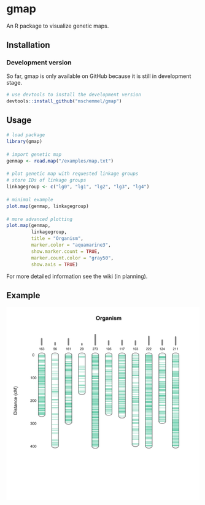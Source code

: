 # gmap
An R package to visualize genetic maps.


## Installation
### Development version
So far, gmap is only available on GitHub because it is still in development stage.

```r
# use devtools to install the development version
devtools::install_github("mschemmel/gmap")
```

## Usage
```r
# load package
library(gmap)

# import genetic map
genmap <- read.map("/examples/map.txt")

# plot genetic map with requested linkage groups
# store IDs of linkage groups
linkagegroup <- c("lg0", "lg1", "lg2", "lg3", "lg4") 

# minimal example
plot.map(genmap, linkagegroup)

# more advanced plotting
plot.map(genmap,
         linkagegroup, 
         title = "Organism", 
         marker.color = "aquamarine3",
         show.marker.count = TRUE,
         marker.count.color = "gray50",
         show.axis = TRUE)
```

For more detailed information see the wiki (in planning).

## Example

<p align="center">
<img src="/img/example.svg" width:"50%">
</p>
